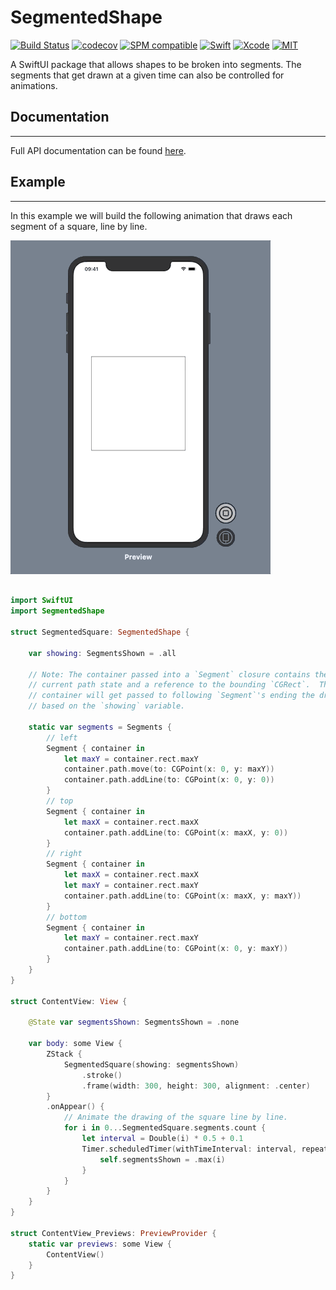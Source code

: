 # SegmentedShape

[![Build Status](https://travis-ci.org/m-housh/SegmentedShape.svg?branch=master)](https://travis-ci.org/m-housh/SegmentedShape)
[![codecov](https://codecov.io/gh/m-housh/SegmentedShape/branch/master/graph/badge.svg)](https://codecov.io/gh/m-housh/SegmentedShape)
[![SPM compatible](https://img.shields.io/badge/SPM-Compatible-blueviolet.svg?style=flat)](https://swift.org/package-manager/)
[![Swift](https://img.shields.io/badge/iOS-13-orange.svg)](https://swift.org)
[![Xcode](https://img.shields.io/badge/Xcode-11-blue.svg)](https://developer.apple.com/xcode)
[![MIT](https://img.shields.io/badge/License-MIT-red.svg)](https://opensource.org/licenses/MIT)

A SwiftUI package that allows shapes to be broken into segments.  The segments that get drawn at a given time can also be controlled for animations.

## Documentation
------------

Full API documentation can be found [here](https://m-housh.github.io/SegmentedShape/).

## Example
-----------
In this example we will build the following animation that draws each segment of a square, line by line.

![Segmented Square GIF](https://github.com/m-housh/SegmentedShape/blob/master/SegmentedSquareDrawing.gif)

```swift

import SwiftUI
import SegmentedShape

struct SegmentedSquare: SegmentedShape {

    var showing: SegmentsShown = .all

    // Note: The container passed into a `Segment` closure contains the
    // current path state and a reference to the bounding `CGRect`.  The same
    // container will get passed to following `Segment`'s ending the drawing
    // based on the `showing` variable.
    
    static var segments = Segments {
        // left
        Segment { container in
            let maxY = container.rect.maxY
            container.path.move(to: CGPoint(x: 0, y: maxY))
            container.path.addLine(to: CGPoint(x: 0, y: 0))
        }
        // top
        Segment { container in
            let maxX = container.rect.maxX
            container.path.addLine(to: CGPoint(x: maxX, y: 0))
        }
        // right
        Segment { container in
            let maxX = container.rect.maxX
            let maxY = container.rect.maxY
            container.path.addLine(to: CGPoint(x: maxX, y: maxY))
        }
        // bottom
        Segment { container in
            let maxY = container.rect.maxY
            container.path.addLine(to: CGPoint(x: 0, y: maxY))
        }
    }
}

struct ContentView: View {
    
    @State var segmentsShown: SegmentsShown = .none
        
    var body: some View {
        ZStack {
            SegmentedSquare(showing: segmentsShown)
                .stroke()
                .frame(width: 300, height: 300, alignment: .center)
        }
        .onAppear() {
            // Animate the drawing of the square line by line.
            for i in 0...SegmentedSquare.segments.count {
                let interval = Double(i) * 0.5 + 0.1
                Timer.scheduledTimer(withTimeInterval: interval, repeats: false) { _ in
                    self.segmentsShown = .max(i)
                }
            }
        }
    }
}

struct ContentView_Previews: PreviewProvider {
    static var previews: some View {
        ContentView()
    }
}

```


